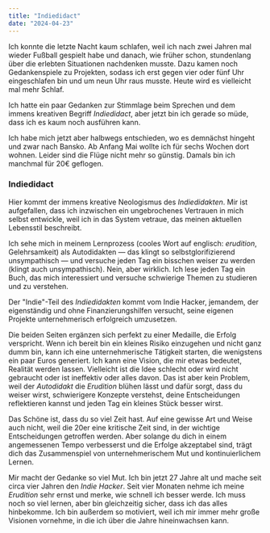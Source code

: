 ```yaml
---
title: "Indiedidact"
date: "2024-04-23"
---
```


Ich konnte die letzte Nacht kaum schlafen, weil ich nach zwei Jahren mal wieder Fußball gespielt habe und danach, wie früher schon, stundenlang über die erlebten Situationen nachdenken musste. Dazu kamen noch Gedankenspiele zu Projekten, sodass ich erst gegen vier oder fünf Uhr eingeschlafen bin und um neun Uhr raus musste. Heute wird es vielleicht mal mehr Schlaf.

Ich hatte ein paar Gedanken zur Stimmlage beim Sprechen und dem immens kreativen Begriff _Indiedidact_, aber jetzt bin ich gerade so müde, dass ich es kaum noch ausführen kann.

Ich habe mich jetzt aber halbwegs entschieden, wo es demnächst hingeht und zwar nach Bansko. Ab Anfang Mai wollte ich für sechs Wochen dort wohnen. Leider sind die Flüge nicht mehr so günstig. Damals bin ich manchmal für 20€ geflogen.

### Indiedidact

Hier kommt der immens kreative Neologismus des _Indiedidakten_. Mir ist aufgefallen, dass ich inzwischen ein ungebrochenes Vertrauen in mich selbst entwickle, weil ich in das System vetraue, das meinen aktuellen Lebensstil beschreibt.

Ich sehe mich in meinem Lernprozess (cooles Wort auf englisch: _erudition_, Gelehrsamkeit) als Autodidakten — das klingt so selbstglorifizierend unsympathisch — und versuche jeden Tag ein bisschen weiser zu werden (klingt auch unsympathisch). Nein, aber wirklich. Ich lese jeden Tag ein Buch, das mich interessiert und versuche schwierige Themen zu studieren und zu verstehen.

Der "Indie"-Teil des _Indiedidakten_ kommt vom Indie Hacker, jemandem, der eigenständig und ohne Finanzierungshilfen versucht, seine eigenen Projekte unternehmerisch erfolgreich umzusetzen.

Die beiden Seiten ergänzen sich perfekt zu einer Medaille, die Erfolg verspricht. Wenn ich bereit bin ein kleines Risiko einzugehen und nicht ganz dumm bin, kann ich eine unternehmerische Tätigkeit starten, die wenigstens ein paar Euros generiert. Ich kann eine Vision, die mir etwas bedeutet, Realität werden lassen. Vielleicht ist die Idee schlecht oder wird nicht gebraucht oder ist ineffektiv oder alles davon. Das ist aber kein Problem, weil der _Autodidakt_ die _Erudition_ blühen lässt und dafür sorgt, dass du weiser wirst, schwierigere Konzepte verstehst, deine Entscheidungen reflektieren kannst und jeden Tag ein kleines Stück besser wirst.

Das Schöne ist, dass du so viel Zeit hast. Auf eine gewisse Art und Weise auch nicht, weil die 20er eine kritische Zeit sind, in der wichtige Entscheidungen getroffen werden. Aber solange du dich in einem angemessenen Tempo verbesserst und die Erfolge akzeptabel sind, trägt dich das Zusammenspiel von unternehmerischem Mut und kontinuierlichem Lernen.

Mir macht der Gedanke so viel Mut. Ich bin jetzt 27 Jahre alt und mache seit circa vier Jahren den _Indie Hacker_. Seit vier Monaten nehme ich meine _Erudition_ sehr ernst und merke, wie schnell ich besser werde. Ich muss noch so viel lernen, aber bin gleichzeitig sicher, dass ich das alles hinbekomme. Ich bin außerdem so motiviert, weil ich mir immer mehr große Visionen vornehme, in die ich über die Jahre hineinwachsen kann.
